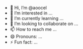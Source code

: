 - 👋 Hi, I’m @aoocel
- 👀 I’m interested in ...
- 🌱 I’m currently learning ...
- 💞️ I’m looking to collaborate on ...
- 📫 How to reach me ...
- 😄 Pronouns: ...
- ⚡ Fun fact: ...

<!---
aoocel/aoocel is a ✨ special ✨ repository because its `README.md` (this file) appears on your GitHub profile.
You can click the Preview link to take a look at your changes.
--->
